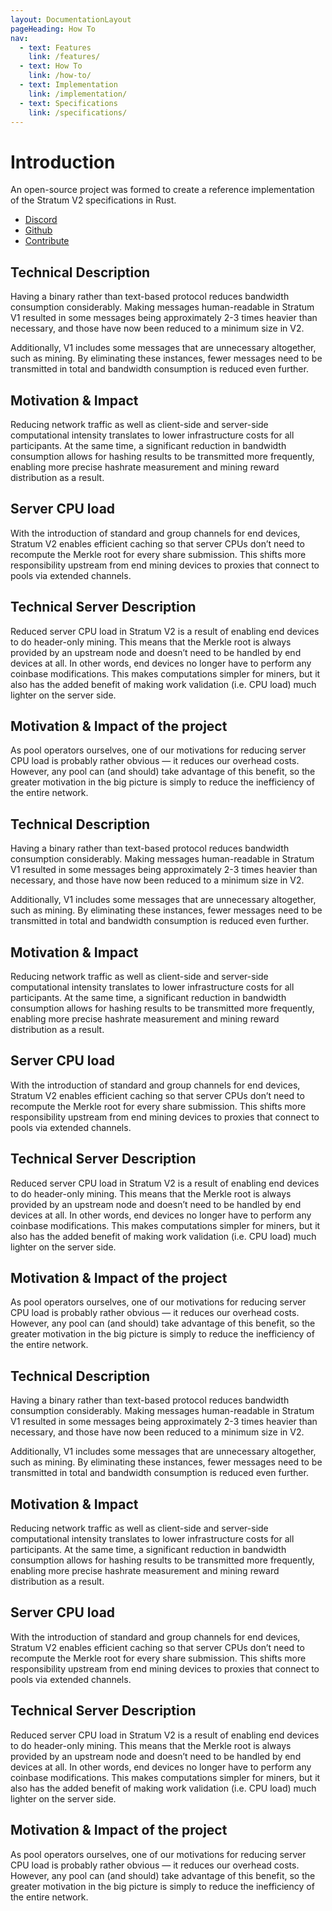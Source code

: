 ```yaml
---
layout: DocumentationLayout
pageHeading: How To
nav:
  - text: Features
    link: /features/
  - text: How To
    link: /how-to/
  - text: Implementation
    link: /implementation/
  - text: Specifications
    link: /specifications/
---
```


# Introduction

An open-source project was formed to create a reference implementation of the Stratum V2 specifications in Rust.

- [Discord](https://discord.com/)
- [Github](https://github.com/)
- [Contribute](https://github.com/)

## Technical Description

Having a binary rather than text-based protocol reduces bandwidth consumption considerably. Making messages human-readable in Stratum V1 resulted in some messages being approximately 2-3 times heavier than necessary, and those have now been reduced to a minimum size in V2.

Additionally, V1 includes some messages that are unnecessary altogether, such as mining. By eliminating these instances, fewer messages need to be transmitted in total and bandwidth consumption is reduced even further.

## Motivation & Impact

Reducing network traffic as well as client-side and server-side computational intensity translates to lower infrastructure costs for all participants. At the same time, a significant reduction in bandwidth consumption allows for hashing results to be transmitted more frequently, enabling more precise hashrate measurement and mining reward distribution as a result.

## Server CPU load

With the introduction of standard and group channels for end devices, Stratum V2 enables efficient caching so that server CPUs don’t need to recompute the Merkle root for every share submission. This shifts more responsibility upstream from end mining devices to proxies that connect to pools via extended channels.

## Technical Server Description

Reduced server CPU load in Stratum V2 is a result of enabling end devices to do header-only mining. This means that the Merkle root is always provided by an upstream node and doesn’t need to be handled by end devices at all. In other words, end devices no longer have to perform any coinbase modifications. This makes computations simpler for miners, but it also has the added benefit of making work validation (i.e. CPU load) much lighter on the server side.

## Motivation & Impact of the project

As pool operators ourselves, one of our motivations for reducing server CPU load is probably rather obvious — it reduces our overhead costs. However, any pool can (and should) take advantage of this benefit, so the greater motivation in the big picture is simply to reduce the inefficiency of the entire network.

## Technical Description

Having a binary rather than text-based protocol reduces bandwidth consumption considerably. Making messages human-readable in Stratum V1 resulted in some messages being approximately 2-3 times heavier than necessary, and those have now been reduced to a minimum size in V2.

Additionally, V1 includes some messages that are unnecessary altogether, such as mining. By eliminating these instances, fewer messages need to be transmitted in total and bandwidth consumption is reduced even further.

## Motivation & Impact

Reducing network traffic as well as client-side and server-side computational intensity translates to lower infrastructure costs for all participants. At the same time, a significant reduction in bandwidth consumption allows for hashing results to be transmitted more frequently, enabling more precise hashrate measurement and mining reward distribution as a result.

## Server CPU load

With the introduction of standard and group channels for end devices, Stratum V2 enables efficient caching so that server CPUs don’t need to recompute the Merkle root for every share submission. This shifts more responsibility upstream from end mining devices to proxies that connect to pools via extended channels.

## Technical Server Description

Reduced server CPU load in Stratum V2 is a result of enabling end devices to do header-only mining. This means that the Merkle root is always provided by an upstream node and doesn’t need to be handled by end devices at all. In other words, end devices no longer have to perform any coinbase modifications. This makes computations simpler for miners, but it also has the added benefit of making work validation (i.e. CPU load) much lighter on the server side.

## Motivation & Impact of the project

As pool operators ourselves, one of our motivations for reducing server CPU load is probably rather obvious — it reduces our overhead costs. However, any pool can (and should) take advantage of this benefit, so the greater motivation in the big picture is simply to reduce the inefficiency of the entire network.

## Technical Description

Having a binary rather than text-based protocol reduces bandwidth consumption considerably. Making messages human-readable in Stratum V1 resulted in some messages being approximately 2-3 times heavier than necessary, and those have now been reduced to a minimum size in V2.

Additionally, V1 includes some messages that are unnecessary altogether, such as mining. By eliminating these instances, fewer messages need to be transmitted in total and bandwidth consumption is reduced even further.

## Motivation & Impact

Reducing network traffic as well as client-side and server-side computational intensity translates to lower infrastructure costs for all participants. At the same time, a significant reduction in bandwidth consumption allows for hashing results to be transmitted more frequently, enabling more precise hashrate measurement and mining reward distribution as a result.

## Server CPU load

With the introduction of standard and group channels for end devices, Stratum V2 enables efficient caching so that server CPUs don’t need to recompute the Merkle root for every share submission. This shifts more responsibility upstream from end mining devices to proxies that connect to pools via extended channels.

## Technical Server Description

Reduced server CPU load in Stratum V2 is a result of enabling end devices to do header-only mining. This means that the Merkle root is always provided by an upstream node and doesn’t need to be handled by end devices at all. In other words, end devices no longer have to perform any coinbase modifications. This makes computations simpler for miners, but it also has the added benefit of making work validation (i.e. CPU load) much lighter on the server side.

## Motivation & Impact of the project

As pool operators ourselves, one of our motivations for reducing server CPU load is probably rather obvious — it reduces our overhead costs. However, any pool can (and should) take advantage of this benefit, so the greater motivation in the big picture is simply to reduce the inefficiency of the entire network.
